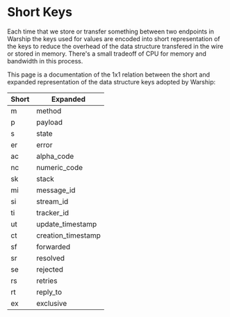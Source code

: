 # Short Keys

Each time that we store or transfer something between two endpoints in Warship the keys used for values are encoded into short representation of the keys to reduce the overhead of the data structure transfered in the wire or stored in memory. There's a small tradeoff of CPU for memory and bandwidth in this process.

This page is a documentation of the 1x1 relation between the short and expanded representation of the data structure keys adopted by Warship:

| Short | Expanded           |
|-------|--------------------|
| m     | method             |
| p     | payload            |
| s     | state              |
| er    | error              |
| ac    | alpha_code         |
| nc    | numeric_code       |
| sk    | stack              |
| mi    | message_id         |
| si    | stream_id          |
| ti    | tracker_id         |
| ut    | update_timestamp   |
| ct    | creation_timestamp |
| sf    | forwarded          |
| sr    | resolved           |
| se    | rejected           |
| rs    | retries            |
| rt    | reply_to           |
| ex    | exclusive          |
